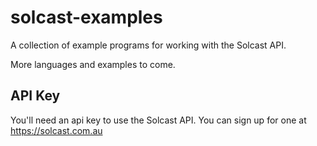 # solcast-examples
A collection of example programs for working with the Solcast API. 

More languages and examples to come.

## API Key
You'll need an api key to use the Solcast API. You can sign up for one at https://solcast.com.au